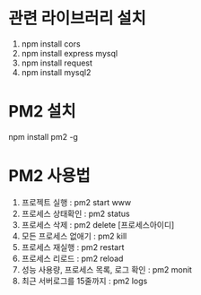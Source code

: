 # 관련 라이브러리 설치
 1) npm install cors
 2) npm install express mysql
 3) npm install request
 4) npm install mysql2

# PM2 설치
 npm install pm2 -g

# PM2 사용법
 1) 프로젝트 실행 : pm2 start www
 2) 프로세스 상태확인 : pm2 status
 3) 프로세스 삭제 : pm2 delete [프로세스아이디]
 4) 모든 프로세스 없애기 : pm2 kill
 5) 프로세스 재실행 : pm2 restart <appname>
 6) 프로세스 리로드 : pm2 reload <appname>
 7) 성능 사용량, 프로세스 목록, 로그 확인 : pm2 monit
 8) 최근 서버로그를 15줄까지 : pm2 logs <appname>